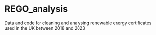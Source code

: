# REGO_analysis
Data and code for cleaning and analysing renewable energy certificates used in the UK between 2018 and 2023
